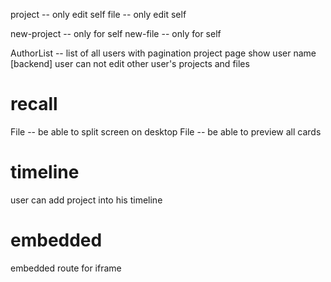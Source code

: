 project -- only edit self
file -- only edit self

new-project -- only for self
new-file -- only for self

AuthorList -- list of all users with pagination
project page show user name
[backend] user can not edit other user's projects and files

# recall

File -- be able to split screen on desktop
File -- be able to preview all cards

# timeline

user can add project into his timeline

# embedded

embedded route for iframe
